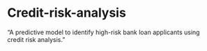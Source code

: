 # Credit-risk-analysis
“A predictive model to identify high-risk bank loan applicants using credit risk analysis.”
